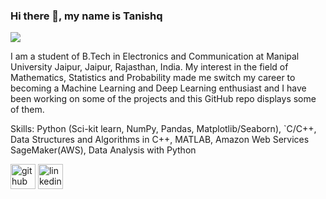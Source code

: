 
### Hi there 👋, my name is Tanishq
![](https://tanishq26.github.io/github-profile-readme-generator/images/banner.png)

I am a student of B.Tech in Electronics and Communication at Manipal University Jaipur, Jaipur, Rajasthan, India.
My interest in the field of Mathematics, Statistics and Probability made me switch my career to becoming a Machine Learning and Deep Learning enthusiast and I have been working on some of the projects and this GitHub repo displays some of them.

Skills: Python (Sci-kit learn, NumPy, Pandas, Matplotlib/Seaborn), `C/C++, Data Structures and Algorithms in  C++, MATLAB, Amazon Web Services SageMaker(AWS), Data Analysis with Python
 


[<img src='https://cdn.jsdelivr.net/npm/simple-icons@3.0.1/icons/github.svg' alt='github' height='40'>](https://github.com/tanishq26) [<img src='https://cdn.jsdelivr.net/npm/simple-icons@3.0.1/icons/github.svg' alt='linkedin' height='40'>](www.linkedin.com/in/tanishq26) 






